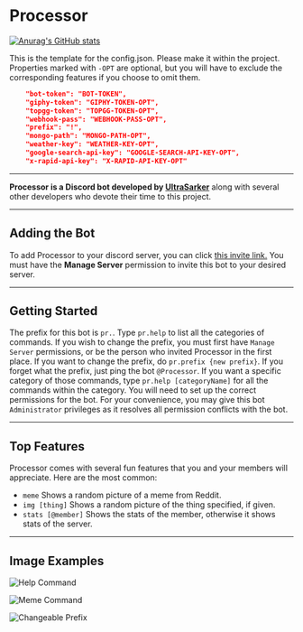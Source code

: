 # Processor

[![Anurag's GitHub stats](https://github-readme-stats.vercel.app/api?username=Glitched519&show_icons=true&hide=issues,contribs&theme=radical)](https://github.com/Glitched519/Processor)

This is the template for the config.json. Please make it within the project. Properties marked with `-OPT` are optional, but you will have to exclude the corresponding features if you choose to omit them.
```json
    "bot-token": "BOT-TOKEN",
    "giphy-token": "GIPHY-TOKEN-OPT",
    "topgg-token": "TOPGG-TOKEN-OPT",
    "webhook-pass": "WEBHOOK-PASS-OPT",
    "prefix": "!",
    "mongo-path": "MONGO-PATH-OPT",
    "weather-key": "WEATHER-KEY-OPT",
    "google-search-api-key": "GOOGLE-SEARCH-API-KEY-OPT",
    "x-rapid-api-key": "X-RAPID-API-KEY-OPT"
```

---

**Processor is a Discord bot developed by [UltraSarker](https://dsc.bio/Isopropyl)** along with several other developers who devote their time to this project.

---

## Adding the Bot

To add Processor to your discord server, you can click [this invite link.](https://discord.com/oauth2/authorize?client_id=689678745782714464&scope=bot&permissions=2134371583) You must have the **Manage Server** permission to invite this bot to your desired server.

---

## Getting Started

The prefix for this bot is `pr.`. Type `pr.help` to list all the categories of commands. If you wish to change the prefix, you must first have `Manage Server` permissions, or be the person who invited Processor in the first place. If you want to change the prefix, do `pr.prefix {new prefix}`. If you forget what the prefix, just ping the bot `@Processor`. If you want a specific category of those commands, type `pr.help [categoryName]` for all the commands within the category. You will need to set up the correct permissions for the bot. For your convenience, you may give this bot `Administrator` privileges as it resolves all permission conflicts with the bot.

---

## Top Features 
Processor comes with several fun features that you and your members will appreciate. Here are the most common:

- `meme` Shows a random picture of a meme from Reddit.
- `img [thing]` Shows a random picture of the thing specified, if given.
- `stats [@member]` Shows the stats of the member, otherwise it shows stats of the server.

---

## Image Examples
![Help Command](https://cdn.discordapp.com/attachments/688229874649137188/845282948646174760/unknown.png)

![Meme Command](https://cdn.discordapp.com/attachments/688229874649137188/845283547115159582/unknown.png)

![Changeable Prefix](https://cdn.discordapp.com/attachments/688229874649137188/845284082971967508/unknown.png)
